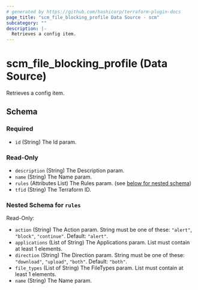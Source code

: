 ```yaml
---
# generated by https://github.com/hashicorp/terraform-plugin-docs
page_title: "scm_file_blocking_profile Data Source - scm"
subcategory: ""
description: |-
  Retrieves a config item.
---
```


# scm_file_blocking_profile (Data Source)

Retrieves a config item.



<!-- schema generated by tfplugindocs -->
## Schema

### Required

- `id` (String) The Id param.

### Read-Only

- `description` (String) The Description param.
- `name` (String) The Name param.
- `rules` (Attributes List) The Rules param. (see [below for nested schema](#nestedatt--rules))
- `tfid` (String) The Terraform ID.

<a id="nestedatt--rules"></a>
### Nested Schema for `rules`

Read-Only:

- `action` (String) The Action param. String must be one of these: `"alert"`, `"block"`, `"continue"`. Default: `"alert"`.
- `applications` (List of String) The Applications param. List must contain at least 1 elements.
- `direction` (String) The Direction param. String must be one of these: `"download"`, `"upload"`, `"both"`. Default: `"both"`.
- `file_types` (List of String) The FileTypes param. List must contain at least 1 elements.
- `name` (String) The Name param.

